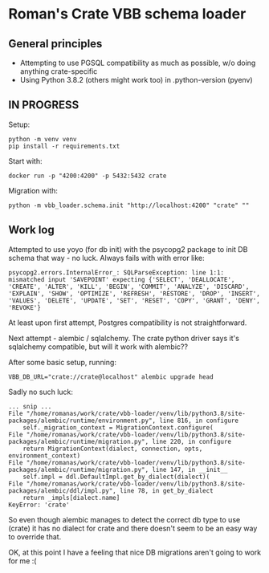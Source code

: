 # Roman's Crate VBB schema loader

## General principles

- Attempting to use PGSQL compatibility as much as possible, w/o doing anything crate-specific
- Using Python 3.8.2 (others might work too) in .python-version (pyenv)

## IN PROGRESS

Setup:

    python -m venv venv
    pip install -r requirements.txt

Start with:
    
    docker run -p "4200:4200" -p 5432:5432 crate
    
Migration with:

    python -m vbb_loader.schema.init "http://localhost:4200" "crate" ""

## Work log

Attempted to use yoyo (for db init) with the psycopg2 package to init DB schema that way - no luck. 
Always fails with with error like:

    psycopg2.errors.InternalError_: SQLParseException: line 1:1: mismatched input 'SAVEPOINT' expecting {'SELECT', 'DEALLOCATE', 'CREATE', 'ALTER', 'KILL', 'BEGIN', 'COMMIT', 'ANALYZE', 'DISCARD', 'EXPLAIN', 'SHOW', 'OPTIMIZE', 'REFRESH', 'RESTORE', 'DROP', 'INSERT', 'VALUES', 'DELETE', 'UPDATE', 'SET', 'RESET', 'COPY', 'GRANT', 'DENY', 'REVOKE'}

At least upon first attempt, Postgres compatibility is not straightforward. 

Next attempt - alembic / sqlalchemy. The crate python driver says it's sqlalchemy compatible, but will it work with alembic??

After some basic setup, running:

    VBB_DB_URL="crate://crate@localhost" alembic upgrade head

Sadly no such luck:

    ... snip ...
    File "/home/romanas/work/crate/vbb-loader/venv/lib/python3.8/site-packages/alembic/runtime/environment.py", line 816, in configure
        self._migration_context = MigrationContext.configure(
    File "/home/romanas/work/crate/vbb-loader/venv/lib/python3.8/site-packages/alembic/runtime/migration.py", line 220, in configure
        return MigrationContext(dialect, connection, opts, environment_context)
    File "/home/romanas/work/crate/vbb-loader/venv/lib/python3.8/site-packages/alembic/runtime/migration.py", line 147, in __init__
        self.impl = ddl.DefaultImpl.get_by_dialect(dialect)(
    File "/home/romanas/work/crate/vbb-loader/venv/lib/python3.8/site-packages/alembic/ddl/impl.py", line 78, in get_by_dialect
        return _impls[dialect.name]
    KeyError: 'crate'

So even though alembic manages to detect the correct db type to use (crate) 
it has no dialect for crate and there doesn't seem to be an easy way to override that.

OK, at this point I have a feeling that nice DB migrations aren't going to work for me :(